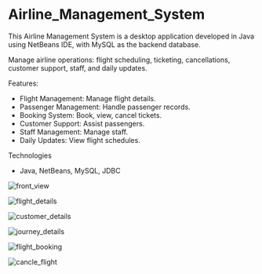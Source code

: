 # Airline_Management_System


This Airline Management System is a desktop application developed in Java using NetBeans IDE, with MySQL as the backend database.

Manage airline operations: flight scheduling, ticketing, cancellations, customer support, staff, and daily updates.

Features: 

- Flight Management: Manage flight details.
- Passenger Management: Handle passenger records.
- Booking System: Book, view, cancel tickets.
- Customer Support: Assist passengers.
- Staff Management: Manage staff.
- Daily Updates: View flight schedules.

Technologies

- Java, NetBeans, MySQL, JDBC
  

![front_view](https://github.com/user-attachments/assets/42692785-7089-4e00-887f-8b2f837294e8)


![flight_details](https://github.com/user-attachments/assets/83a7cc6d-8406-4e9f-a7a8-a5f040912ff6)


![customer_details](https://github.com/user-attachments/assets/30da24bb-0ce1-4367-95db-cbf6ec8c11dd)


![journey_details](https://github.com/user-attachments/assets/7e27659e-d2e4-4757-a328-e0f605ba1a37)


![flight_booking](https://github.com/user-attachments/assets/eb64015e-2784-450f-9218-759b79286c8f)


![cancle_flight](https://github.com/user-attachments/assets/a3dcb4f3-cd6a-4ea6-a59b-a21ac18abc0e)








